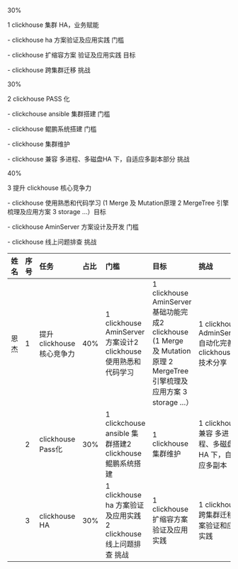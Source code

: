 30%

1 clickhouse 集群 HA，业务赋能

 \- clickhouse ha 方案验证及应用实践  门槛

 \- clickhouse 扩缩容方案 验证及应用实践 目标

 \- clickhouse 跨集群迁移 挑战



30%

2 clickhouse PASS 化

 \- clickchouse ansible 集群搭建 门槛

 \- clickhouse 鲲鹏系统搭建 门槛

 \- clickhouse 集群维护 

 \- clickhouse 兼容 多进程、多磁盘HA 下，自适应多副本部分 挑战



40%

3 提升 clickhouse 核心竞争力

 \- clickhouse 使用熟悉和代码学习 (1 Merge 及 Mutation原理 2 MergeTree 引擎梳理及应用方案 3 storage …）目标

 \- clickhouse AminServer 方案设计及开发 门槛

 \- clickhouse 线上问题排查 挑战





| 姓名 | 序号 | 任务                      | 占比 | 门槛                                                         | 目标                                                         | 挑战                                                     | 备注 |
| :--- | :--- | :------------------------ | :--- | :----------------------------------------------------------- | :----------------------------------------------------------- | :------------------------------------------------------- | :--- |
| 恩杰 | 1    | 提升clickhouse 核心竞争力 | 40%  | 1 clickhouse AminServer 方案设计2 clickhouse 使用熟悉和代码学习 | 1 clickhouse AminServer 基础功能完成2 clickhouse (1 Merge 及 Mutation原理 2 MergeTree 引擎梳理及应用方案 3 storage …） | 1 clickhouse AdminServer 自动化完善2 clickhouse 技术分享 |      |
|      | 2    | clickhouse Pass化         | 30%  | 1 clickchouse ansible 集群搭建2 clickhouse 鲲鹏系统搭建      | 1 clickhouse 集群维护                                        | 1 clickhouse 兼容 多进程、多磁盘HA 下，自适应多副本      |      |
|      | 3    | clickhouse HA             | 30%  | 1 clickhouse ha 方案验证及应用实践2 clickhouse 线上问题排查 挑战 | 1 clickhouse 扩缩容方案 验证及应用实践                       | 1 clickhouse 跨集群迁移方案验证和应用实践                |      |
